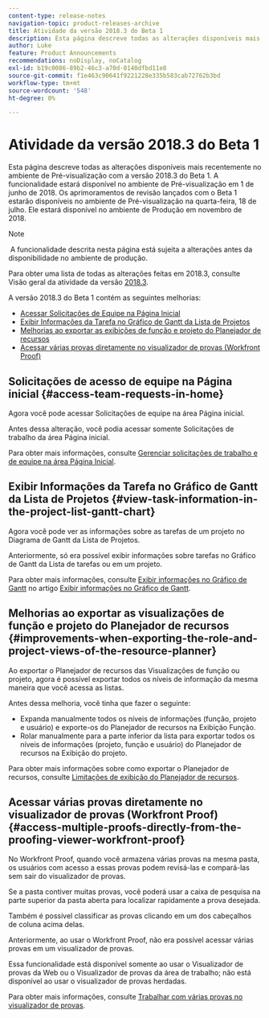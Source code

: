 ```yaml
---
content-type: release-notes
navigation-topic: product-releases-archive
title: Atividade da versão 2018.3 do Beta 1
description: Esta página descreve todas as alterações disponíveis mais recentemente no ambiente de Pré-visualização com a versão 2018.3 do Beta 1. A funcionalidade estará disponível no ambiente de Pré-visualização em 1 de junho de 2018. Os aprimoramentos de revisão lançados com o Beta 1 estarão disponíveis no ambiente de Pré-visualização na quarta-feira, 18 de julho. Ele estará disponível no ambiente de Produção em novembro de 2018.
author: Luke
feature: Product Announcements
recommendations: noDisplay, noCatalog
exl-id: b19c0086-89b2-46c3-a70d-0140dfbd11e8
source-git-commit: f1e463c90641f9221228e335b583cab72762b3bd
workflow-type: tm+mt
source-wordcount: '548'
ht-degree: 0%

---
```


# Atividade da versão 2018.3 do Beta 1

Esta página descreve todas as alterações disponíveis mais recentemente no ambiente de Pré-visualização com a versão 2018.3 do Beta 1. A funcionalidade estará disponível no ambiente de Pré-visualização em 1 de junho de 2018. Os aprimoramentos de revisão lançados com o Beta 1 estarão disponíveis no ambiente de Pré-visualização na quarta-feira, 18 de julho. Ele estará disponível no ambiente de Produção em novembro de 2018.

>[!NOTE]
>
> A funcionalidade descrita nesta página está sujeita a alterações antes da disponibilidade no ambiente de produção.

Para obter uma lista de todas as alterações feitas em 2018.3, consulte  Visão geral da atividade da versão [2018.3](../../../../product-announcements/product-releases/quarterly-release-archive/2018.3-release-activity/2018-3-release-activity-overview.md).

A versão 2018.3 do Beta 1 contém as seguintes melhorias:

* [Acessar Solicitações de Equipe na Página Inicial](#access-team-requests-in-home)
* [Exibir Informações da Tarefa no Gráfico de Gantt da Lista de Projetos](#view-task-information-in-the-project-list-gantt-chart)
* [Melhorias ao exportar as exibições de função e projeto do Planejador de recursos](#improvements-when-exporting-the-role-and-project-views-of-the-resource-planner)
* [Acessar várias provas diretamente no visualizador de provas (Workfront Proof)](#access-multiple-proofs-directly-from-the-proofing-viewer-workfront-proof)

## Solicitações de acesso de equipe na Página inicial {#access-team-requests-in-home}

Agora você pode acessar Solicitações de equipe na área Página inicial.

Antes dessa alteração, você podia acessar somente Solicitações de trabalho da área Página inicial.

Para obter mais informações, consulte [Gerenciar solicitações de trabalho e de equipe na área Página Inicial](../../../../workfront-basics/using-home/using-the-home-area/manage-work-and-team-requests-home.md).

## Exibir Informações da Tarefa no Gráfico de Gantt da Lista de Projetos {#view-task-information-in-the-project-list-gantt-chart}

Agora você pode ver as informações sobre as tarefas de um projeto no Diagrama de Gantt da Lista de Projetos. 

Anteriormente, só era possível exibir informações sobre tarefas no Gráfico de Gantt da Lista de tarefas ou em um projeto.

Para obter mais informações, consulte [Exibir informações no Gráfico de Gantt](../../../../manage-work/gantt-chart/use-the-gantt-chart/view-info-in-gantt.md) no artigo [Exibir informações no Gráfico de Gantt](../../../../manage-work/gantt-chart/use-the-gantt-chart/view-info-in-gantt.md).

## Melhorias ao exportar as visualizações de função e projeto do Planejador de recursos {#improvements-when-exporting-the-role-and-project-views-of-the-resource-planner}

Ao exportar o Planejador de recursos das Visualizações de função ou projeto, agora é possível exportar todos os níveis de informação da mesma maneira que você acessa as listas.

Antes dessa melhoria, você tinha que fazer o seguinte:

* Expanda manualmente todos os níveis de informações (função, projeto e usuário) e exporte-os do Planejador de recursos na Exibição Função.
* Rolar manualmente para a parte inferior da lista para exportar todos os níveis de informações (projeto, função e usuário) do Planejador de recursos na Exibição do projeto.

Para obter mais informações sobre como exportar o Planejador de recursos, consulte [Limitações de exibição do Planejador de recursos](../../../../resource-mgmt/resource-planning/resource-planner-display-limitations.md).

## Acessar várias provas diretamente no visualizador de provas (Workfront Proof) {#access-multiple-proofs-directly-from-the-proofing-viewer-workfront-proof}

No Workfront Proof, quando você armazena várias provas na mesma pasta, os usuários com acesso a essas provas podem revisá-las e compará-las sem sair do visualizador de provas. 

Se a pasta contiver muitas provas, você poderá usar a caixa de pesquisa na parte superior da pasta aberta para localizar rapidamente a prova desejada.

Também é possível classificar as provas clicando em um dos cabeçalhos de coluna acima delas.

Anteriormente, ao usar o Workfront Proof, não era possível acessar várias provas em um visualizador de provas.

Essa funcionalidade está disponível somente ao usar o Visualizador de provas da Web ou o Visualizador de provas da área de trabalho; não está disponível ao usar o visualizador de provas herdadas.

Para obter mais informações, consulte [Trabalhar com várias provas no visualizador de provas](../../../../workfront-proof/wp-work-proofsfiles/review-proofs-wpv/work-with-multiple-proofs.md).
